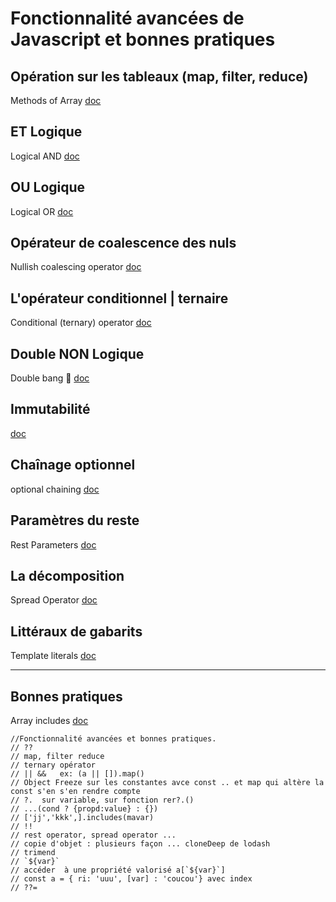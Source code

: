 # Fonctionnalité avancées de Javascript et bonnes pratiques

## Opération sur les tableaux (map, filter, reduce)
Methods of Array
[doc](https://developer.mozilla.org/en-US/docs/Web/JavaScript/Reference/Global_Objects/Array)

## ET Logique 
Logical AND
[doc](https://developer.mozilla.org/en-US/docs/Web/JavaScript/Reference/Operators/Logical_AND)

## OU Logique
Logical OR
[doc](https://developer.mozilla.org/en-US/docs/Web/JavaScript/Reference/Operators/Logical_OR)

## Opérateur de coalescence des nuls 
Nullish coalescing operator
[doc](https://developer.mozilla.org/en-US/docs/Web/JavaScript/Reference/Operators/Nullish_coalescing_operator)

## L'opérateur conditionnel | ternaire 
Conditional (ternary) operator
[doc](https://developer.mozilla.org/en-us/docs/Web/JavaScript/Reference/Operators/Conditional_Operator)

## Double NON Logique
Double bang :gun: 
[doc](https://developer.mozilla.org/en-US/docs/Web/JavaScript/Reference/Operators/Logical_NOT#double_not_!!)
 
## Immutabilité
[doc](https://developer.mozilla.org/en-US/docs/Web/JavaScript/Reference/Global_Objects/Object/freeze)

## Chaînage optionnel 
optional chaining
[doc](https://developer.mozilla.org/en-US/docs/Web/JavaScript/Reference/Operators/Optional_chaining)

## Paramètres du reste
Rest Parameters
[doc](https://developer.mozilla.org/en-US/docs/Web/JavaScript/Reference/Functions/rest_parameters)

## La décomposition 
Spread Operator 
[doc](https://developer.mozilla.org/en-US/docs/Web/JavaScript/Reference/Operators/Spread_syntax)

## Littéraux de gabarits
Template literals
[doc](https://developer.mozilla.org/en-US/docs/Web/JavaScript/Reference/Template_literals)

___

## Bonnes pratiques
Array includes [doc](https://developer.mozilla.org/en-US/docs/Web/JavaScript/Reference/Global_Objects/Array/includes)

```
//Fonctionnalité avancées et bonnes pratiques. 
// ??
// map, filter reduce  
// ternary opérator
// || &&   ex: (a || []).map()
// Object Freeze sur les constantes avce const .. et map qui altère la const s'en s'en rendre compte
// ?.  sur variable, sur fonction rer?.()
// ...(cond ? {propd:value} : {})
// ['jj','kkk',].includes(mavar)
// !! 
// rest operator, spread operator ...  
// copie d'objet : plusieurs façon ... cloneDeep de lodash
// trimend 
// `${var}`
// accéder  à une propriété valorisé a[`${var}`]
// const a = { ri: 'uuu', [var] : 'coucou'} avec index 
// ??=
